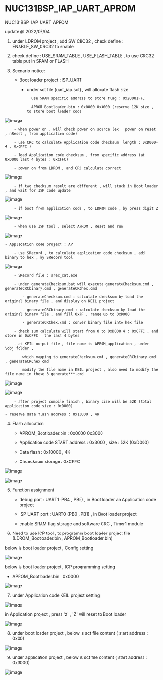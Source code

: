 # NUC131BSP_IAP_UART_APROM
 NUC131BSP_IAP_UART_APROM


update @ 2022/07/04

1. under LDROM project , add SW CRC32  , check define : ENABLE_SW_CRC32 to enable

2. check define : USE_SRAM_TABLE , USE_FLASH_TABLE , to use CRC32 table put in SRAM or FLASH

3. Scenario notice:

	- Boot loader project : ISP_UART 
	
		- under sct file (uart_iap.sct) , will allocate flash size 
					
				use SRAM specific address to store flag : 0x20001FFC
			
				APROM_Bootloader.bin : 0x0000 0x3000 (reserve 12K size , to store boot loader code 

![image](https://github.com/released/NUC131BSP_IAP_UART_APROM/blob/main/LDROM_KEIL_sct.jpg)		
	
		- when power on , will check power on source (ex : power on reset , nReset , from application code)
	
		- use CRC to calculate Application code checksum (length : 0xD000-4 : 0xCFFC )
		
		- load Application code checksum , from specific address (at 0xD000 last 4 bytes : 0xCFFC)
		
		- power on from LDROM , and CRC calculate correct		

![image](https://github.com/released/NUC131BSP_IAP_UART_APROM/blob/main/boot_from_LDROM_to_APROM.jpg)
				
		- if two checksum result are different , will stuck in Boot loader , and wait for ISP code update
		
![image](https://github.com/released/NUC131BSP_IAP_UART_APROM/blob/main/LDROM_checksum_err.jpg)		
		
		- if boot from application code , to LDROM code , by press digit Z

![image](https://github.com/released/NUC131BSP_IAP_UART_APROM/blob/main/APROM_press_Z_to_LDROM.jpg)	

		- when use ISP tool , select APROM , Reset and run 
		
![image](https://github.com/released/NUC131BSP_IAP_UART_APROM/blob/main/ISP_connect.jpg)


	
	- Application code project : AP
	
		- use SRecord , to calculate application code checksum , add binary to hex , by SRecord tool

![image](https://github.com/released/NUC131BSP_IAP_UART_APROM/blob/main/APROM_KEIL_checksum_calculate.jpg)
	
		- SRecord file : srec_cat.exe 

		- under generateChecksum.bat will execute generateChecksum.cmd , generateCRCbinary.cmd , generateCRChex.cmd
	
			- generateChecksum.cmd : calculate checksum by load the original binary file , and display on KEIL project
		
			- generateCRCbinary.cmd : calculate checksum by load the original binary file , and fill 0xFF , range up to 0xD000
		
			- generateCRChex.cmd : conver binary file into hex file
		
		- check sum calculate will start from 0 to 0xD000-4 : 0xCFFC , and store in 0xCFFC , the last 4 bytes 
		
		- at KEIL output file , file name is APROM_application , under \obj folder , 
	
			which mapping to generateChecksum.cmd , generateCRCbinary.cmd , generateCRChex.cmd
	
			modify the file name in KEIL project , also need to modify the file name in these 3 generate***.cmd

![image](https://github.com/released/NUC131BSP_IAP_UART_APROM/blob/main/APROM_KEIL_output_file.jpg)

![image](https://github.com/released/NUC131BSP_IAP_UART_APROM/blob/main/APROM_SRecord_cmd_file.jpg)
		
		- after project compile finish , binary size will be 52K (total application code size : 0xD000)
			
	- reserve data flash address : 0x10000 , 4K
	
4. Flash allocation
	
	- APROM_Bootloader.bin : 0x0000 0x3000
	
	- Application code START address : 0x3000 , size : 52K (0xD000)
	
	- Data flash : 0x10000 , 4K
	
	- Chcecksum storage : 0xCFFC

![image](https://github.com/released/NUC131BSP_IAP_UART_APROM/blob/main/FLASH_calculate.jpg)
	
![image](https://github.com/released/NUC131BSP_IAP_UART_APROM/blob/main/FLASH_allocation.jpg)
	
5. Function assignment

	- debug port : UART1 (PB4 , PB5) , in Boot loader an Application code project
	
	- ISP UART port : UART0 (PB0 , PB1) , in Boot loader project
	
	- enable SRAM flag storage and software CRC , Timer1 module
	
6. Need to use ICP tool , to programm boot loader project file (LDROM_Bootloader.bin , APROM_Bootloader.bin)

below is boot loader project , Config setting 

![image](https://github.com/released/NUC131BSP_IAP_UART_APROM/blob/main/LDROM_ICP_config.jpg)

below is boot loader project , ICP programming setting 

- APROM_Bootloader.bin : 0x0000

![image](https://github.com/released/NUC131BSP_IAP_UART_APROM/blob/main/LDROM_ICP_update.jpg)

7. under Application code KEIL project setting 

![image](https://github.com/released/NUC131BSP_IAP_UART_APROM/blob/main/APROM_KEIL_checksum_calculate.jpg)

in Application project , press 'z' , 'Z' will reset to Boot loader 

![image](https://github.com/released/NUC131BSP_IAP_UART_APROM/blob/main/APROM_press_Z_to_LDROM.jpg)

8. under boot loader project , below is sct file content ( start address : 0x00)

![image](https://github.com/released/NUC131BSP_IAP_UART_APROM/blob/main/LDROM_KEIL_sct.jpg)

9. under application project , below is sct file content ( start address : 0x3000)

![image](https://github.com/released/NUC131BSP_IAP_UART_APROM/blob/main/application_KEIL_sct.jpg)

